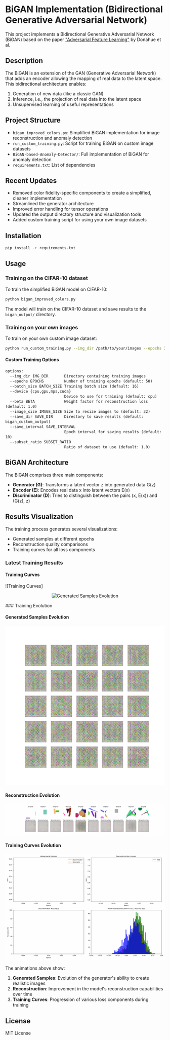 # BiGAN Implementation (Bidirectional Generative Adversarial Network)

This project implements a Bidirectional Generative Adversarial Network (BiGAN) based on the paper ["Adversarial Feature Learning"](https://arxiv.org/abs/1605.09782) by Donahue et al.

## Description

The BiGAN is an extension of the GAN (Generative Adversarial Network) that adds an encoder allowing the mapping of real data to the latent space. This bidirectional architecture enables:

1. Generation of new data (like a classic GAN)
2. Inference, i.e., the projection of real data into the latent space
3. Unsupervised learning of useful representations

## Project Structure

- `bigan_improved_colors.py`: Simplified BiGAN implementation for image reconstruction and anomaly detection
- `run_custom_training.py`: Script for training BiGAN on custom image datasets
- `BiGAN-based-Anomaly-Detector/`: Full implementation of BiGAN for anomaly detection
- `requirements.txt`: List of dependencies

## Recent Updates

- Removed color fidelity-specific components to create a simplified, cleaner implementation
- Streamlined the generator architecture
- Improved error handling for tensor operations
- Updated the output directory structure and visualization tools
- Added custom training script for using your own image datasets

## Installation

```bash
pip install -r requirements.txt
```

## Usage

### Training on the CIFAR-10 dataset

To train the simplified BiGAN model on CIFAR-10:

```bash
python bigan_improved_colors.py
```

The model will train on the CIFAR-10 dataset and save results to the `bigan_output/` directory.

### Training on your own images

To train on your own custom image dataset:

```bash
python run_custom_training.py --img_dir /path/to/your/images --epochs 100 --batch_size 64 --device mps
```

#### Custom Training Options

```
options:
  --img_dir IMG_DIR       Directory containing training images
  --epochs EPOCHS         Number of training epochs (default: 50)
  --batch_size BATCH_SIZE Training batch size (default: 16)
  --device {cpu,gpu,mps,cuda}
                          Device to use for training (default: cpu)
  --beta BETA             Weight factor for reconstruction loss (default: 1.0)
  --image_size IMAGE_SIZE Size to resize images to (default: 32)
  --save_dir SAVE_DIR     Directory to save results (default: bigan_custom_output)
  --save_interval SAVE_INTERVAL
                          Epoch interval for saving results (default: 10)
  --subset_ratio SUBSET_RATIO
                          Ratio of dataset to use (default: 1.0)
```

## BiGAN Architecture

The BiGAN comprises three main components:
- **Generator (G)**: Transforms a latent vector z into generated data G(z)
- **Encoder (E)**: Encodes real data x into latent vectors E(x)
- **Discriminator (D)**: Tries to distinguish between the pairs (x, E(x)) and (G(z), z)

## Results Visualization

The training process generates several visualizations:
- Generated samples at different epochs
- Reconstruction quality comparisons
- Training curves for all loss components

### Latest Training Results

#### Training Curves
![Training Curves]
<p align="center">
  <img src="bigan-work/bigan_custom_output/training_curves_epoch_50.png" alt="Generated Samples Evolution">
</p>
### Training Evolution

#### Generated Samples Evolution
<p align="center">
  <img src="animations/generated_samples.gif" alt="Generated Samples Evolution">
</p>

#### Reconstruction Evolution
<p align="center">
  <img src="animations/reconstruction.gif" alt="Reconstruction Evolution">
</p>

#### Training Curves Evolution
<p align="center">
  <img src="animations/training_curves.gif" alt="Training Curves Evolution">
</p>

The animations above show:
1. **Generated Samples**: Evolution of the generator's ability to create realistic images
2. **Reconstruction**: Improvement in the model's reconstruction capabilities over time
3. **Training Curves**: Progression of various loss components during training

## License

MIT License 